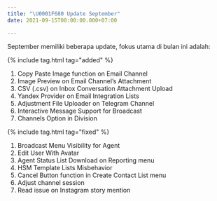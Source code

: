 ```yaml
---
title: "\U0001F680 Update September"
date: 2021-09-15T00:00:00.000+07:00

---
```

September memiliki beberapa update, fokus utama di bulan ini adalah:

{% include tag.html tag="added" %}

1. Copy Paste Image function on Email Channel
2. Image Preview on Email Channel’s Attachment
3. CSV (.csv) on Inbox Conversation Attachment Upload
4. Yandex Provider on Email Integration Lists
5. Adjustment File Uploader on Telegram Channel
6. Interactive Message Support for Broadcast
7. Channels Option in Division

{% include tag.html tag="fixed" %}

1. Broadcast Menu Visibility for Agent
2. Edit User With Avatar
3. Agent Status List Download on Reporting menu
4. HSM Template Lists Misbehavior
5. Cancel Button function in Create Contact List menu
6. Adjust channel session
7. Read issue on Instagram story mention